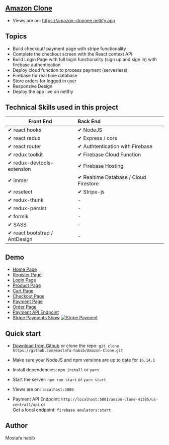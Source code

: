 ## [Amazon Clone](https://github-c5c88.firebaseapp.com/)

- Views are on: https://amazon-cloonee.netlify.app <br/>


## Topics 

- Build checkout/ payment page with stripe functionality
- Complete the checkout screen with the React context API
- Build Login Page with full login functionality (sign up and sign in) with firebase authentication
- Deploy cloud function to process payment (servesless)
- Firebase for real time database
- Store orders for logged in user
- Responsive Design
- Deploy the app live on netlfiy

## Technical Skills used in this project

| Front End              | Back End |
| ------------------------ | :----------------------------------------------------------- |
| ✔ react hooks                               | ✔ NodeJS 
| ✔ react redux                               |✔ Express / cors
| ✔ react router                              |✔ Authtentication with Firebase
| ✔ redux toolkit                             |✔ Firebase Cloud Function
| ✔ redux-devtools-extension                  | ✔ Firebase Hosting
| ✔ immer                                     | ✔ Realtime Database / Cloud Firestore
| ✔ reselect                                  | ✔ Stripe-js                                                                                
| ✔ redux-thunk                               | -  
| ✔ redux-persist                             | -
| ✔ formik                                    | -
| ✔ SASS                                      | - 
| ✔ react bootstrap / AntDesign               | -




## Demo

- [Home Page](https://amazon-cloonee.netlify.app/)
- [Register Page](https://amazon-cloonee.netlify.app/login)
- [Login Page](https://amazon-cloonee.netlify.app/login)
- [Product Page](https://amazon-cloonee.netlify.app/)
- [Cart Page](https://amazon-cloonee.netlify.app/)
- [Checkout Page](https://amazon-cloonee.netlify.app/checkout)
- [Payment Page](https://amazon-cloonee.netlify.app/payment)
- [Order Page](https://amazon-cloonee.netlify.app/orders)
- [Payment API Endpoint](http://localhost:5001/amzon-clone-41385/us-central1/api)
- [Stripe Payments Show](https://firebasestorage.googleapis.com/v0/b/github-c5c88.appspot.com/o/appScreenshot%2Famazon-payment.png?alt=media&token=ea6245b6-9a90-4709-a10d-8023aeac72b7)
[![Stripe Payment](https://firebasestorage.googleapis.com/v0/b/github-c5c88.appspot.com/o/appScreenshot%2Famazon-payment.png?alt=media&token=ea6245b6-9a90-4709-a10d-8023aeac72b7)](https://firebasestorage.googleapis.com/v0/b/github-c5c88.appspot.com/o/appScreenshot%2Famazon-payment.png?alt=media&token=ea6245b6-9a90-4709-a10d-8023aeac72b7)

## Quick start

- [Download from Github](https://github.com/aaroncodehub/amazon-clone/archive/main.zip) or clone the repo: `git clone https://github.com/mostafa-habib/Amazon-Clone.git`

- Make sure your NodeJS and npm versions are up to date for `16.14.1`

- Install dependencies: `npm install` or `yarn`

- Start the server: `npm run start` or `yarn start`

- Views are on: `localhost:3000`

- Payment API Endpoint: `http://localhost:5001/amzon-clone-41385/us-central1/api` or <br/> Get a local endpoint: `firebase emulators:start`

## Author

Mostafa habib

